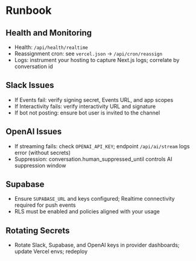 # Runbook

## Health and Monitoring
- Health: `/api/health/realtime`
- Reassignment cron: see `vercel.json` → `/api/cron/reassign`
- Logs: instrument your hosting to capture Next.js logs; correlate by conversation id

## Slack Issues
- If Events fail: verify signing secret, Events URL, and app scopes
- If Interactivity fails: verify interactivity URL and signature
- If bot not posting: ensure bot user is invited to the channel

## OpenAI Issues
- If streaming fails: check `OPENAI_API_KEY`; endpoint `/api/ai/stream` logs error (without secrets)
- Suppression: conversation.human_suppressed_until controls AI suppression window

## Supabase
- Ensure `SUPABASE_URL` and keys configured; Realtime connectivity required for push events
- RLS must be enabled and policies aligned with your usage

## Rotating Secrets
- Rotate Slack, Supabase, and OpenAI keys in provider dashboards; update Vercel envs; redeploy
